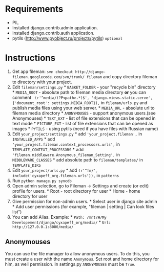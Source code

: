 # Requirements #

  * PIL
  * Installed django.contrib.admin application.
  * Installed django.contrib.auth application.
  * pytils (http://www.pyobject.ru/projects/pytils) `optional`

# Instructions #

  1. Get app fileman: `svn checkout http://django-fileman.googlecode.com/svn/trunk/ fileman` and copy directory fileman to directory with your project.
  1. Edit `fileman/settings.py`
    * `BASKET_FOLDER` - your "recycle bin" directory
    * `MEDIA_ROOT` - absolute path to fileman media directory **or** you can comment ` (r'^media/(?P<path>.*)$', 'django.views.static.serve', {'document_root': settings.MEDIA_ROOT}),` in `fileman/urls.py` and publish media files using your web server.
    * `MEDIA_URL` - absolute url to fileman media directory
    * `ANONYMOUSES` - support anonymous users.(see Anonymouses)
    * `TEXT_EXT` - list of file extensions that can be opened in text mode
    * `PICTURE_EXT` - list of file extensions that can be opened as images
    * `PYTILS` - using pytils (need if you have files with Russian name)
  1. Edit `your_project/settings.py`
    * add `'your_project.fileman',` in `INSTALLED_APPS`
    * add `'your_project.fileman.context_processors.urls',` in `TEMPLATE_CONTEXT_PROCESSORS`
    * add `'fileman.middleware.Anonymous_fileman_Setting',` in `MIDDLEWARE_CLASSES`
    * add absolute path to `fileman/templates/` in `TEMPLATE_DIRS`
  1. Edit `your_project/urls.py`
    * add `(r'^fm/', include('cyxapeff_org.fileman.urls')),` in `patterns`
  1. Run `python manage.py syncdb`
  1. Open admin selection, go to Fileman -> Settings and create (or edit) profile for users.
    * Root - root directory for user
    * Home - home directory for user
  1. Give permission for non-admin users.
    * Select user in django site admin
    * Add user permissions (for example, "fileman | setting | Can look files list")
  1. You can add Alias. Example:
    * `Path: /mnt/H/My Developement/django/cyxapeff_org/media/`
    * `Url: http://127.0.0.1:8000/media/`

## Anonymouses ##
You can use the file manager to allow anonymous users. To do this, you must create a user with the name `Anonymous`. Set root and home directory for him, as well permission.
In settings.py `ANONYMOUSES` must be `True`.